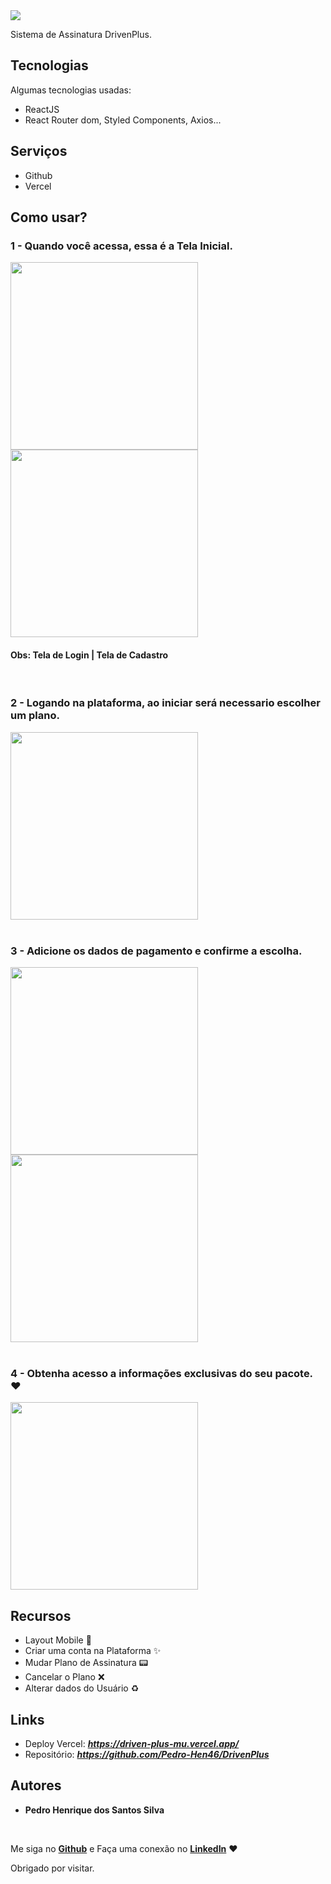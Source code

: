<img src="./public/images/Apresentation.gif">

Sistema de Assinatura DrivenPlus.

## Tecnologias 
Algumas tecnologias usadas:

* ReactJS
* React Router dom, Styled Components, Axios...

## Serviços
* Github
* Vercel
  
## Como usar?
### 1 - Quando você acessa, essa é a Tela Inicial.
<div>
        <img src="./public/images/LoginPage.png" width="300px" height="auto">
        <img src="./public/images/RegisterPage.png" width="300px" height="auto">
        <h4><strong>Obs:</strong> Tela de Login | Tela de Cadastro</h4>
</div><br />

### 2 - Logando na plataforma, ao iniciar será necessario escolher um plano.
<div>
<img src="./public/images/SubscriptionSelect.png"  width="300px" height="auto">
</div><br />

### 3 - Adicione os dados de pagamento e confirme a escolha.
<div>
        <img src="./public/images/PaymentPlan.png" width="300px" height="auto">
        <img src="./public/images/Confirm.png" width="300px" height="auto">
</div><br />


### 4 - Obtenha acesso a informações exclusivas do seu pacote. ❤
<img src="./public/images/InfoPlan.png" width="300px" height="auto">

## Recursos
  - Layout Mobile 📱
  - Criar uma conta na Plataforma ✨
  - Mudar Plano de Assinatura 📟
  - Cancelar o Plano ❌
  - Alterar dados do Usuário ♻️
  
## Links
  - Deploy Vercel: ***https://driven-plus-mu.vercel.app/***
  - Repositório: ***https://github.com/Pedro-Hen46/DrivenPlus***

  ## Autores

  * **Pedro Henrique dos Santos Silva** 
  
  <br />
  
  Me siga no [**Github**](https://github.com/login?return_to=https%3A%2F%2Fgithub.com%2FPedro-Hen46) e Faça uma conexão no [**LinkedIn**](https://www.linkedin.com/in/pedro-henrique-dos-santos-silva-05012289) ❤


  Obrigado por visitar. 

